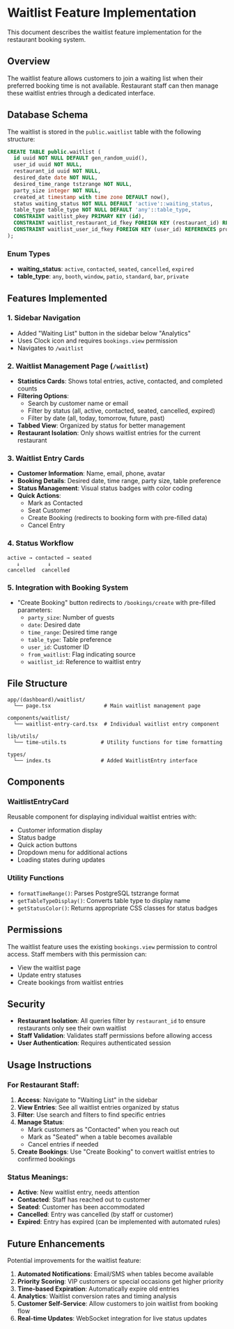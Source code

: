 # Waitlist Feature Implementation

This document describes the waitlist feature implementation for the restaurant booking system.

## Overview

The waitlist feature allows customers to join a waiting list when their preferred booking time is not available. Restaurant staff can then manage these waitlist entries through a dedicated interface.

## Database Schema

The waitlist is stored in the `public.waitlist` table with the following structure:

```sql
CREATE TABLE public.waitlist (
  id uuid NOT NULL DEFAULT gen_random_uuid(),
  user_id uuid NOT NULL,
  restaurant_id uuid NOT NULL,
  desired_date date NOT NULL,
  desired_time_range tstzrange NOT NULL,
  party_size integer NOT NULL,
  created_at timestamp with time zone DEFAULT now(),
  status waiting_status NOT NULL DEFAULT 'active'::waiting_status,
  table_type table_type NOT NULL DEFAULT 'any'::table_type,
  CONSTRAINT waitlist_pkey PRIMARY KEY (id),
  CONSTRAINT waitlist_restaurant_id_fkey FOREIGN KEY (restaurant_id) REFERENCES restaurants (id),
  CONSTRAINT waitlist_user_id_fkey FOREIGN KEY (user_id) REFERENCES profiles (id)
);
```

### Enum Types

- **waiting_status**: `active`, `contacted`, `seated`, `cancelled`, `expired`
- **table_type**: `any`, `booth`, `window`, `patio`, `standard`, `bar`, `private`

## Features Implemented

### 1. Sidebar Navigation
- Added "Waiting List" button in the sidebar below "Analytics"
- Uses Clock icon and requires `bookings.view` permission
- Navigates to `/waitlist`

### 2. Waitlist Management Page (`/waitlist`)
- **Statistics Cards**: Shows total entries, active, contacted, and completed counts
- **Filtering Options**:
  - Search by customer name or email
  - Filter by status (all, active, contacted, seated, cancelled, expired)
  - Filter by date (all, today, tomorrow, future, past)
- **Tabbed View**: Organized by status for better management
- **Restaurant Isolation**: Only shows waitlist entries for the current restaurant

### 3. Waitlist Entry Cards
- **Customer Information**: Name, email, phone, avatar
- **Booking Details**: Desired date, time range, party size, table preference
- **Status Management**: Visual status badges with color coding
- **Quick Actions**:
  - Mark as Contacted
  - Seat Customer
  - Create Booking (redirects to booking form with pre-filled data)
  - Cancel Entry

### 4. Status Workflow
```
active → contacted → seated
   ↓         ↓
cancelled  cancelled
```

### 5. Integration with Booking System
- "Create Booking" button redirects to `/bookings/create` with pre-filled parameters:
  - `party_size`: Number of guests
  - `date`: Desired date
  - `time_range`: Desired time range
  - `table_type`: Table preference
  - `user_id`: Customer ID
  - `from_waitlist`: Flag indicating source
  - `waitlist_id`: Reference to waitlist entry

## File Structure

```
app/(dashboard)/waitlist/
  └── page.tsx                 # Main waitlist management page

components/waitlist/
  └── waitlist-entry-card.tsx  # Individual waitlist entry component

lib/utils/
  └── time-utils.ts           # Utility functions for time formatting

types/
  └── index.ts                # Added WaitlistEntry interface
```

## Components

### WaitlistEntryCard
Reusable component for displaying individual waitlist entries with:
- Customer information display
- Status badge
- Quick action buttons
- Dropdown menu for additional actions
- Loading states during updates

### Utility Functions
- `formatTimeRange()`: Parses PostgreSQL tstzrange format
- `getTableTypeDisplay()`: Converts table type to display name
- `getStatusColor()`: Returns appropriate CSS classes for status badges

## Permissions

The waitlist feature uses the existing `bookings.view` permission to control access. Staff members with this permission can:
- View the waitlist page
- Update entry statuses
- Create bookings from waitlist entries

## Security

- **Restaurant Isolation**: All queries filter by `restaurant_id` to ensure restaurants only see their own waitlist
- **Staff Validation**: Validates staff permissions before allowing access
- **User Authentication**: Requires authenticated session

## Usage Instructions

### For Restaurant Staff:

1. **Access**: Navigate to "Waiting List" in the sidebar
2. **View Entries**: See all waitlist entries organized by status
3. **Filter**: Use search and filters to find specific entries
4. **Manage Status**: 
   - Mark customers as "Contacted" when you reach out
   - Mark as "Seated" when a table becomes available
   - Cancel entries if needed
5. **Create Bookings**: Use "Create Booking" to convert waitlist entries to confirmed bookings

### Status Meanings:
- **Active**: New waitlist entry, needs attention
- **Contacted**: Staff has reached out to customer
- **Seated**: Customer has been accommodated
- **Cancelled**: Entry was cancelled (by staff or customer)
- **Expired**: Entry has expired (can be implemented with automated rules)

## Future Enhancements

Potential improvements for the waitlist feature:
1. **Automated Notifications**: Email/SMS when tables become available
2. **Priority Scoring**: VIP customers or special occasions get higher priority
3. **Time-based Expiration**: Automatically expire old entries
4. **Analytics**: Waitlist conversion rates and timing analysis
5. **Customer Self-Service**: Allow customers to join waitlist from booking flow
6. **Real-time Updates**: WebSocket integration for live status updates
